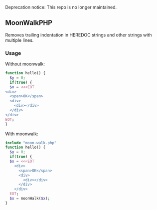 Deprecation notice: This repo is no longer maintained.

## MoonWalkPHP

Removes trailing indentation in HEREDOC strings and other strings with multiple lines.

### Usage

Without moonwalk:

```php
function hello() {
  $y = 0;
  if(true) {
  $x = <<<EOT
<div>
  <span>OK</span>
  <div>
    <div></div>
  </div>
</div>
EOT;
}
```

With moonwalk:

```php
include "moon-walk.php"
function hello() {
  $y = 0;
  if(true) {
  $x = <<<EOT
    <div>
      <span>OK</span>
      <div>
        <div></div>
      </div>
    </div>
  EOT;
  $x = moonWalk($x);
}
```

